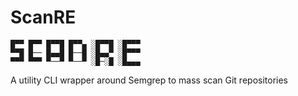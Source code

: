 # ScanRE

```
█▀▀ █▀▀ █▀▀█ █▀▀▄ ░█▀▀█ ░█▀▀▀ 
▀▀█ █── █▄▄█ █──█ ░█▄▄▀ ░█▀▀▀ 
▀▀▀ ▀▀▀ ▀──▀ ▀──▀ ░█─░█ ░█▄▄▄
```
A utility CLI wrapper around Semgrep to mass scan Git repositories

